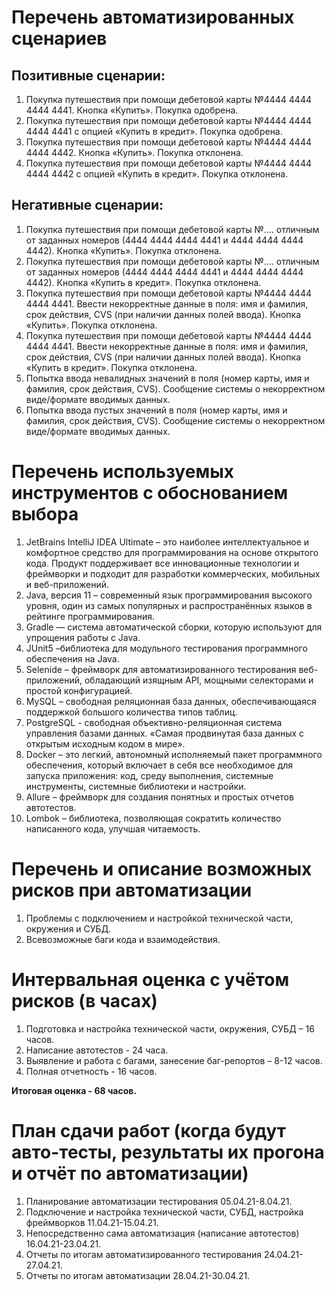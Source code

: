 # Перечень автоматизированных сценариев
## Позитивные сценарии:
1.	Покупка путешествия при помощи дебетовой карты №4444 4444 4444 4441. Кнопка «Купить». Покупка одобрена.
1.	Покупка путешествия при помощи дебетовой карты №4444 4444 4444 4441 с опцией «Купить в кредит». Покупка одобрена.
1.  Покупка путешествия при помощи дебетовой карты №4444 4444 4444 4442. Кнопка «Купить». Покупка отклонена.
1.	Покупка путешествия при помощи дебетовой карты №4444 4444 4444 4442 с опцией «Купить в кредит». Покупка отклонена.
## Негативные сценарии:
1.	Покупка путешествия при помощи дебетовой карты №…. отличным от заданных номеров (4444 4444 4444 4441 и 4444 4444 4444 4442). Кнопка «Купить». Покупка отклонена.
1.	Покупка путешествия при помощи дебетовой карты №…. отличным от заданных номеров (4444 4444 4444 4441 и 4444 4444 4444 4442). Кнопка «Купить в кредит». Покупка отклонена. 
1.  Покупка путешествия при помощи дебетовой карты №4444 4444 4444 4441. Ввести некорректные данные в поля: имя и фамилия, срок действия, CVS (при наличии данных полей ввода). Кнопка «Купить». Покупка отклонена.
1.  Покупка путешествия при помощи дебетовой карты №4444 4444 4444 4441. Ввести некорректные данные в поля: имя и фамилия, срок действия, CVS (при наличии данных полей ввода). Кнопка «Купить в кредит». Покупка отклонена.
1.	Попытка ввода невалидных значений в поля (номер карты, имя и фамилия, срок действия, CVS). Сообщение системы о некорректном виде/формате вводимых данных.
1.  Попытка ввода пустых значений в поля (номер карты, имя и фамилия, срок действия, CVS). Сообщение системы о некорректном виде/формате вводимых данных.
# Перечень используемых инструментов с обоснованием выбора
1. JetBrains IntelliJ IDEA Ultimate – это наиболее интеллектуальное и комфортное средство для программирования на основе открытого кода. Продукт поддерживает все инновационные технологии и фреймворки и подходит для разработки коммерческих, мобильных и веб-приложений.
1. Java, версия 11 – современный язык программирования высокого уровня, один из самых популярных и распространённых языков в рейтинге программирования.
1. Gradle — система автоматической сборки, которую используют для упрощения работы с Java. 
1. JUnit5 –библиотека для модульного тестирования программного обеспечения на Java. 
1. Selenide – фреймворк для автоматизированного тестирования веб-приложений, обладающий изящным API, мощными селекторами и простой конфигурацией.
1. MySQL – свободная реляционная база данных, обеспечивающаяся поддержкой большого количества типов таблиц.
1. PostgreSQL - свободная объективно-реляционная система управления базами данных. «Самая продвинутая база данных с открытым исходным кодом в мире».
1. Docker – это легкий, автономный исполняемый пакет программного обеспечения, который включает в себя все необходимое для запуска приложения: код, среду выполнения, системные инструменты, системные библиотеки и настройки.
1. Allure – фреймворк для создания понятных и простых отчетов автотестов.
1. Lombok – библиотека, позволяющая сократить количество написанного кода, улучшая читаемость.
# Перечень и описание возможных рисков при автоматизации
1. Проблемы с подключением и настройкой технической части, окружения и СУБД.
1. Всевозможные баги кода и взаимодействия.
# Интервальная оценка с учётом рисков (в часах)
1. Подготовка и настройка технической части, окружения, СУБД – 16 часов.
1. Написание автотестов - 24 часа.
1. Выявление и работа с багами, занесение баг-репортов – 8-12 часов.
1. Полная отчетность -  16 часов.

**Итоговая оценка - 68 часов.**
# План сдачи работ (когда будут авто-тесты, результаты их прогона и отчёт по автоматизации)
1. Планирование автоматизации тестирования 05.04.21-8.04.21.
1. Подключение и настройка технической части, СУБД, настройка фреймворков 11.04.21-15.04.21.
1. Непосредственно сама автоматизация (написание автотестов) 16.04.21-23.04.21.
1. Отчеты по итогам автоматизированного тестирования 24.04.21-27.04.21.
1. Отчеты по итогам автоматизации 28.04.21-30.04.21.